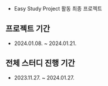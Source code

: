- Easy Study Project 활동 최종 프로젝트

## 프로젝트 기간
- 2024.01.08. ~ 2024.01.21.

## 전체 스터디 진행 기간
- 2023.11.27. ~ 2024.01.27.
